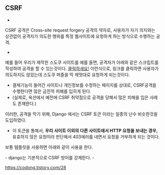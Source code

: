 
## CSRF
 
- 
CSRF 공격은 Cross-site request forgery 공격의 약자로, 사용자가 자기 의지와는 상관없이
공격자가 의도한 행위를 특정 웹사이트에 요청하게 하는 방식으로 수행하는 공격.

 
-  
예를 들어 우리가 제작한 스도쿠 사이트를 예를 들면, 공격자가 아래와 같은 스크립트를 작성하여 공격을 할 수 있는것이다.
<a href="http://127.0.0.1:8000/sudoku/make">클릭하세요!</a>
이런식으로, 링크를 클릭하면 사용자가 의도하지도 않았는데 스도쿠 퍼즐을 막 제멋대로 요청하게 되는것이다.

 
- 결제기능이 들어간 사이트나 개인정보를 수정하는 페이지를 상대로, CSRF공격을 수행한다면 많은 금전적 피해를 입히게 된다. 
- (실제로, 옥션에서 예전에 CSRF 취약점으로 공격을 당해서 많은 피해을 입은 사례도 존재한다.)


이러한, 공격을 막기 위해, Django 에서는 CSRF 토큰 이라는 일종의 난수 비슷한것을 도입하였다.

 

- 이 토큰을 통해서, **우리 사이트 이외의 다른 사이트에서 HTTP 요청을 보내는 경우,** 
유효하지 않은 요청이라 판단해서 403에러를 내면서 요청을 거부하게 되는 것이다.

 

보통 템플릿을 사용하면 아래와 같이 사용을 한다.

<form>
- django는 기본적으로 CSRF 방어를 강제한다.
- 

https://codong.tistory.com/28
